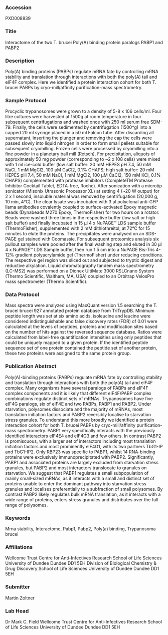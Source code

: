 ### Accession
PXD008839

### Title
Interactome of the two T. brucei Poly(A) binding protein paralogs PABP1
and PABP2

### Description
Poly(A) binding proteins (PABPs) regulate mRNA fate by controlling mRNA stability and translation through interactions with both the poly(A) tail and eIF4F complex. Here we identified a protein interaction cohort for both T. brucei PABPs by cryo-mill/affinity purification-mass spectrometry.

### Sample Protocol
Procyclic trypanosomes were grown to a density of 5-8 x 106 cells/ml. Four litre cultures were harvested at 1500g at room temperature in four subsequent centrifugations and washed once with 250 ml serum free SDM-79. Finally, the cells were sedimented by centrifugation (1500*g) into a capped 20 ml syringe placed in a 50 ml Falcon tube. After discarding all supernatant, inserting the plunger and removing the cap the cells were passed slowly into liquid nitrogen in order to form small pellets suitable for subsequent cryomilling. Frozen cells were processed by cryomilling into a fine powder in a planetary ball mill (Retsch). For precipitation, aliquots of approximately 50 mg powder (corresponding to ~2 x 108 cells) were mixed with 1 ml ice-cold buffer  (low salt buffer: 20 mM HEPES pH 7.4, 50 mM NaCl, 1 mM MgCl2, 100 µM CaCl2, 0.1% CHAPS; high salt buffer: 20 mM HEPES pH 7.4, 50 mM NaCl, 1 mM MgCl2, 100 µM CaCl2, 150 mM KCl, 0.1% CHAPS) complemented with protease inhibitors (CompleteTM Protease Inhibitor Cocktail Tablet, EDTA-free, Roche). After sonication with a microtip sonicator (Misonix Utrasonic Processor XL) at setting 4 (~20 W output) for 2 x 1 second, insoluble material was removed by centrifugation (20,000 g, 10 min, 4°C). The clear lysate was incubated with 3 µl polyclonal anti-GFP llama antibodies covalently coupled to surface-activated Epoxy magnetic beads (Dynabeads M270 Epoxy, ThermoFisher) for two hours on a rotator. Beads were washed three times in the respective buffer (low salt or high salt buffer) and finally incubated in 15 µl 4 x NuPAGE™ LDS sample buffer (ThermoFisher), supplemented with 2 mM dithiothreitol, at 72°C for 15 minutes to elute the proteins. The precipitates were analysed on an SDS-PAGE gel stained with Coomassie. For subsequent proteomics analysis six pullout samples were pooled after the final washing step and eluted in 30 µl 4 x NuPAGE™ LDS Sample buffer, then run 1.5 cm into a NuPAGE Bis-Tris 4-12% gradient polyacrylamide gel (ThermoFisher) under reducing conditions. The respective gel region was sliced out and subjected to tryptic digest and reductive alkylation. Liquid chromatography tandem mass spectrometry (LC-MS2) was performed on a Dionex UltiMate 3000 RSLCnano System (Thermo Scientific, Waltham, MA, USA) coupled to an Orbitrap VelosPro mass spectrometer (Thermo Scientific).

### Data Protocol
Mass spectra were analyzed using MaxQuant version 1.5 searching the T. brucei brucei 927 annotated protein database from TriTrypDB. Minimum peptide length was set at six amino acids, isoleucine and leucine were considered indistinguishable and false discovery rates (FDR) of 0.01 were calculated at the levels of peptides, proteins and modification sites based on the number of hits against the reversed sequence database. Ratios were calculated from label-free quantification intensities using only peptides that could be uniquely mapped to a given protein. If the identified peptide sequence set of one protein contained the peptide set of another protein, these two proteins were assigned to the same protein group.

### Publication Abstract
Poly(A)-binding proteins (PABPs) regulate mRNA fate by controlling stability and translation through interactions with both the poly(A) tail and eIF4F complex. Many organisms have several paralogs of PABPs and eIF4F complex components and it is likely that different eIF4F/PABP complex combinations regulate distinct sets of mRNAs. Trypanosomes have five eIF4G paralogs, six of eIF4E and two PABPs, PABP1 and PABP2. Under starvation, polysomes dissociate and the majority of mRNAs, most translation initiation factors and PABP2 reversibly localise to starvation stress granules. To understand this more broadly we identified a protein interaction cohort for both T. brucei PABPs by cryo-mill/affinity purification-mass spectrometry. PABP1 very specifically interacts with the previously identified interactors eIF4E4 and eIF4G3 and few others. In contrast PABP2 is promiscuous, with a larger set of interactors including most translation initiation factors and most prominently eIF4G1, with its two partners TbG1-IP and TbG1-IP2. Only RBP23 was specific to PABP1, whilst 14 RNA-binding proteins were exclusively immunoprecipitated with PABP2. Significantly, PABP1 and associated proteins are largely excluded from starvation stress granules, but PABP2 and most interactors translocate to granules on starvation. We suggest that PABP1 regulates a small subpopulation of mainly small-sized mRNAs, as it interacts with a small and distinct set of proteins unable to enter the dominant pathway into starvation stress granules and localises preferentially to a subfraction of small polysomes. By contrast PABP2 likely regulates bulk mRNA translation, as it interacts with a wide range of proteins, enters stress granules and distributes over the full range of polysomes.

### Keywords
Mrna stability, Interactome, Pabp1, Pabp2, Poly(a) binding, Trypanosoma brucei

### Affiliations
Wellcome Trust Centre for Anti-Infectives Research School of Life Sciences University of Dundee Dundee DD1 5EH
Division of Biological Chemistry & Drug Discovery
School of Life Sciences
University of Dundee
Dundee DD1 5EH

### Submitter
Martin Zoltner

### Lab Head
Dr Mark C. Field
Wellcome Trust Centre for Anti-Infectives Research School of Life Sciences University of Dundee Dundee DD1 5EH


